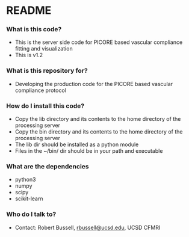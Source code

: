 # README #

### What is this code? ###
* This is the server side code for PICORE based vascular compliance fitting and visualization 
* This is v1.2 

### What is this repository for? ###

* Developing the production code for the PICORE based vascular compliance protocol

### How do I install this code? ###

* Copy the lib directory and its contents to the home directory of the processing server
* Copy the bin directory and its contents to the home directory of the processing server
* The lib dir should be installed as a python module
* Files in the ~/bin/ dir should be in your path and executable

### What are the dependencies ###

* python3
* numpy
* scipy
* scikit-learn

### Who do I talk to? ###

* Contact: Robert Bussell, rbussell@ucsd.edu, UCSD CFMRI
